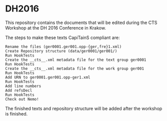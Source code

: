 # DH2016

This repository contains the documents that will be edited during the CTS Workshop at the DH 2016 Conference in Krakow.

The steps to make these texts CapiTainS compliant are:

    Rename the files (ger0001.ger001.opp-{ger,fre}1.xml)
    Create Repository structure (data/ger0001/ger001/)
    Run HookTests
    Create the __cts__.xml metadata file for the text group ger0001
    Run HookTests
    Create the __cts__.xml metadata file for the work group ger001
    Run HookTests
    Add URN to ger0001.ger001.opp-ger1.xml
    Run HookTests
    Add line numbers
    Add refsDecl
    Run HookTests
    Check out Nemo!

The finished texts and repository structure will be added after the workshop is finished.
